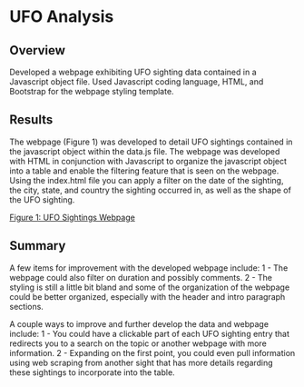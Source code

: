 # UFO Analysis
## Overview
Developed a webpage exhibiting UFO sighting data contained in a Javascript object file. Used Javascript coding language, HTML, and Bootstrap for the webpage styling template. 

## Results
The webpage (Figure 1) was developed to detail UFO sightings contained in the javascript object within the data.js file. The webpage was developed with HTML in conjunction with Javascript to organize the javascript object into a table and enable the filtering feature that is seen on the webpage. Using the index.html file you can apply a filter on the date of the sighting, the city, state, and country the sighting occurred in, as well as the shape of the UFO sighting.

[Figure 1: UFO Sightings Webpage](https://github.com/Trevor-Jackson94/UFOs/blob/main/images/webpage.PNG)

## Summary
A few items for improvement with the developed webpage include:
1 - The webpage could also filter on duration and possibly comments.
2 - The styling is still a little bit bland and some of the organization of the webpage could be better organized, especially with the header and intro paragraph sections.

A couple ways to improve and further develop the data and webpage include:
1 - You could have a clickable part of each UFO sighting entry that redirects you to a search on the topic or another webpage with more information.
2 - Expanding on the first point, you could even pull information using web scraping from another sight that has more details regarding these sightings to incorporate into the table.


